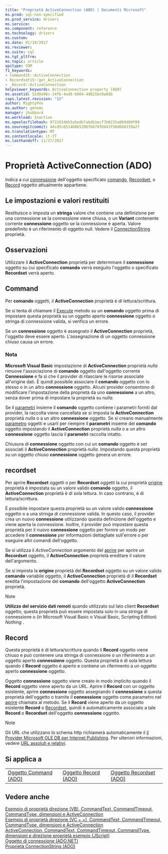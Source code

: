 ```yaml
---
title: "Proprietà ActiveConnection (ADO) | Documenti Microsoft"
ms.prod: sql-non-specified
ms.prod_service: drivers
ms.service: 
ms.component: reference
ms.technology: drivers
ms.custom: 
ms.date: 01/19/2017
ms.reviewer: 
ms.suite: sql
ms.tgt_pltfrm: 
ms.topic: article
apitype: COM
f1_keywords:
- Command15::ActiveConnection
- Recordset15::get_ActiveConnection
- _Record::ActiveConnection
helpviewer_keywords: ActiveConnection property [ADO]
ms.assetid: 52d0a96c-14fb-4ad9-b004-4d821bc0a6db
caps.latest.revision: "12"
author: MightyPen
ms.author: genemi
manager: jhubbard
ms.workload: Inactive
ms.openlocfilehash: 9722834bb3a5edb7abdb1ecf7b0235a069d60f09
ms.sourcegitcommit: 44cd5c651488b5296fb679f6d43f50d068339a27
ms.translationtype: MT
ms.contentlocale: it-IT
ms.lasthandoff: 11/17/2017
---
```

# <a name="activeconnection-property-ado"></a>Proprietà ActiveConnection (ADO)
Indica a cui [connessione](../../../ado/reference/ado-api/connection-object-ado.md) dell'oggetto specificato [comando](../../../ado/reference/ado-api/command-object-ado.md), [Recordset](../../../ado/reference/ado-api/recordset-object-ado.md), o [Record](../../../ado/reference/ado-api/record-object-ado.md) oggetto attualmente appartiene.  
  
## <a name="settings-and-return-values"></a>Le impostazioni e valori restituiti  
 Restituisce o imposta un **stringa** valore che contiene una definizione per una connessione se la connessione viene chiusa, o un **Variant** contenente corrente **connessione** oggetto se la connessione è aperta. Valore predefinito è un riferimento di oggetto null. Vedere il [ConnectionString](../../../ado/reference/ado-api/connectionstring-property-ado.md) proprietà.  
  
## <a name="remarks"></a>Osservazioni  
 Utilizzare il **ActiveConnection** proprietà per determinare il **connessione** oggetto su cui specificato **comando** verrà eseguito l'oggetto o specificato  **Recordset** verrà aperto.  
  
## <a name="command"></a>Command  
 Per **comando** oggetti, il **ActiveConnection** proprietà è di lettura/scrittura.  
  
 Se si tenta di chiamare il [Execute](../../../ado/reference/ado-api/execute-method-ado-command.md) metodo su un **comando** oggetto prima di impostare questa proprietà su un oggetto aperto **connessione** oggetto o stringa di connessione valida, si verifica un errore.  
  
 Se un **connessione** oggetto è assegnato il **ActiveConnection** proprietà, l'oggetto deve essere aperto. L'assegnazione di un oggetto connessione chiuso causa un errore.  
  
### <a name="note"></a>Nota  
 **Microsoft Visual Basic** impostazione di **ActiveConnection** proprietà *nulla* rimuove l'associazione di **comando** oggetto dall'oggetto corrente **Connessione** e fa sì che il provider di rilasciare le risorse associate all'origine dati. È quindi possibile associare il **comando** oggetto con lo stesso o in un altro **connessione** oggetto. Alcuni provider consentono di modificare l'impostazione della proprietà da uno **connessione** a un altro, senza dover prima di impostare la proprietà su *nulla*.  
  
 Se il [parametri](../../../ado/reference/ado-api/parameters-collection-ado.md) insieme il **comando** oggetto contiene i parametri forniti dal provider, la raccolta viene cancellata se si imposta la **ActiveConnection** proprietà *nulla* o a un altro **connessione** oggetto. Se si creano manualmente [parametro](../../../ado/reference/ado-api/parameter-object.md) oggetti e usarli per riempire il **parametri** insieme del **comando** oggetto impostando il **ActiveConnection**  proprietà *nulla* o a un altro **connessione** oggetto lascia il **parametri** raccolta intatto.  
  
 Chiusura di **connessione** oggetto con cui un **comando** oggetto è set associati il **ActiveConnection** proprietà *nulla*. Impostando questa proprietà su un oggetto chiuso **connessione** oggetto genera un errore.  
  
## <a name="recordset"></a>recordset  
 Per aprire **Recordset** oggetti o per **Recordset** oggetti la cui proprietà [origine](../../../ado/reference/ado-api/source-property-ado-recordset.md) proprietà è impostata su un valore valido **comando** oggetto, il **ActiveConnection** proprietà è di sola lettura. In caso contrario, è di lettura/scrittura.  
  
 È possibile impostare questa proprietà su un valore valido **connessione** oggetto o a una stringa di connessione valida. In questo caso, il provider crea un nuovo **connessione** utilizzando questa definizione dell'oggetto e viene aperta la connessione. Inoltre, il provider può impostare questa proprietà per il nuovo **connessione** oggetto per fornire un modo per accedere il **connessione** per informazioni dettagliate sull'errore o per eseguire altri comandi dell'oggetto.  
  
 Se si utilizza il *ActiveConnection* argomento del [aprire](../../../ado/reference/ado-api/open-method-ado-recordset.md) per aprire un **Recordset** oggetto, il **ActiveConnection** proprietà ereditare il valore dell'argomento.  
  
 Se si imposta la **origine** proprietà del **Recordset** oggetto su un valore valido **comando** variabile oggetto, il **ActiveConnection** proprietà di il **Recordset** eredita l'impostazione del **comando** dell'oggetto **ActiveConnection** proprietà.  
  
> [!NOTE]
>  **Utilizzo del servizio dati remoti** quando utilizzato sul lato client **Recordset** oggetto, questa proprietà può essere impostata solo in una stringa di connessione o (in Microsoft Visual Basic o Visual Basic, Scripting Edition) *Nothing* .  
  
## <a name="record"></a>Record  
 Questa proprietà è di lettura/scrittura quando il **Record** oggetto viene chiuso e può contenere una stringa di connessione o un riferimento a un oggetto aperto **connessione** oggetto. Questa proprietà è di sola lettura quando il **Record** oggetto è aperto e contiene un riferimento a un oggetto aperto **connessione** oggetto.  
  
 Oggetto **connessione** oggetto viene creato in modo implicito quando il **Record** oggetto viene aperto da un URL. Aprire il **Record** con un oggetto esistente, aprire **connessione** oggetto assegnando il **connessione** a questa proprietà dell'oggetto o tramite il **connessione** oggetto come parametro nel [aprire](../../../ado/reference/ado-api/open-method-ado-record.md) chiamata al metodo. Se il **Record** viene aperto da un oggetto esistente **Record** o [Recordset](../../../ado/reference/ado-api/recordset-object-ado.md), quindi è automaticamente associato a tale **Record** o  **Recordset** dell'oggetto **connessione** oggetto.  
  
> [!NOTE]
>  Gli URL che utilizzano lo schema http richiamerà automaticamente il [il Provider Microsoft OLE DB per Internet Publishing](../../../ado/guide/appendixes/microsoft-ole-db-provider-for-internet-publishing.md). Per ulteriori informazioni, vedere [URL assoluti e relativi](../../../ado/guide/data/absolute-and-relative-urls.md).  
  
## <a name="applies-to"></a>Si applica a  
  
||||  
|-|-|-|  
|[Oggetto Command (ADO)](../../../ado/reference/ado-api/command-object-ado.md)|[Oggetto Record (ADO)](../../../ado/reference/ado-api/record-object-ado.md)|[Oggetto Recordset (ADO)](../../../ado/reference/ado-api/recordset-object-ado.md)|  
  
## <a name="see-also"></a>Vedere anche  
 [Esempio di proprietà direzione (VB), CommandText, CommandTimeout, CommandType, dimensioni e ActiveConnection](../../../ado/reference/ado-api/activeconnection-commandtext-commandtimeout-commandtype-size-example-vb.md)   
 [Esempio di proprietà direzione (VC + +), CommandText, CommandTimeout, CommandType, dimensioni e ActiveConnection](../../../ado/reference/ado-api/activeconnection-commandtext-commandtimeout-commandtype-size-example-vc.md)   
 [ActiveConnection, CommandText, CommandTimeout, CommandType, dimensioni e direzione proprietà esempio (JScript)](../../../ado/reference/ado-api/activeconnection-commandtext-timeout-type-size-example-jscript.md)   
 [Oggetto di connessione (ADO.NET)](../../../ado/reference/ado-api/connection-object-ado.md)   
 [Proprietà ConnectionString (ADO)](../../../ado/reference/ado-api/connectionstring-property-ado.md)
